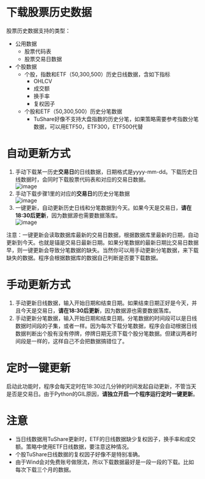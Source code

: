 # 下载股票历史数据
股票历史数据支持的类型：
- 公用数据
    - 股票代码表
    - 股票交易日数据
- 个股数据
    - 个股，指数和ETF（50,300,500）历史日线数据，含如下指标
        - OHLCV
        - 成交额
        - 换手率
        - 复权因子
    - 个股和ETF（50,300,500）历史分笔数据
        - TuShare好像不支持大盘指数的历史分笔，如果策略需要参考指数分笔数据，可以用ETF50，ETF300，ETF500代替 

# 自动更新方式
1. 手动下载某一历史**交易日**的日线数据，日期格式是yyyy-mm-dd。下载历史日线数据时，会同时下载股票代码表和对应的交易日数据。  
![image](https://github.com/moyuanz/DevilYuan/blob/master/docs/data/mannualDaysConfig.png)
2. 手动下载步骤1里的对应的**交易日**的历史分笔数据  
![image](https://github.com/moyuanz/DevilYuan/blob/master/docs/data/mannualTicksConfig.png)
3. 一键更新，自动更新历史日线和分笔数据到今天。如果今天是交易日，**请在18:30后更新**，因为数据源也需要数据落库。  
![image](https://github.com/moyuanz/DevilYuan/blob/master/docs/data/result.png)

注意：一键更新会读取数据库最新的交易日数据，根据数据库里最新的日期，自动更新到今天。也就是锚是交易日最新日期。如果分笔数据的最新日期比交易日数据早，则一键更新会导致分笔数据的缺失。当然你可以用手动更新分笔数据，来下载缺失的数据。程序会根据数据库的数据自己判断是否要下载数据。


# 手动更新方式
1. 手动更新日线数据，输入开始日期和结束日期。如果结束日期正好是今天，并且今天是交易日，**请在18:30后更新**，因为数据源也需要数据落库。
2. 手动更新分笔数据，输入开始日期和结束日期。分笔数据的时间段可以是日线数据时间段的子集，或者一样。因为每次下载分笔数据，程序会自动根据日线数据判断出个股有没有停牌，停牌日期无须下载个股分笔数据。但建议两者时间段是一样的，这样自己不会把数据搞错位了。

# 定时一键更新
启动此功能时，程序会每天定时在18:30过几分钟的时间发起自动更新，不管当天是否是交易日。由于Python的GIL原因，**请独立开启一个程序运行定时一键更新**。

# 注意
- 当日线数据用TuShare更新时，ETF的日线数据缺少复权因子，换手率和成交额。策略中使用ETF日线数据，要注意这种情况。
- 个股TuShare日线数据的复权因子好像不是特别准确。
- 由于Wind会对免费账号做限流，所以下载数据最好是一段一段的下载。比如每次下载三个月的数据。
